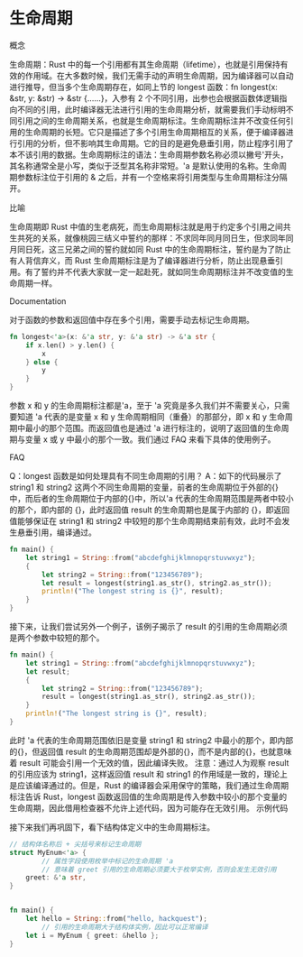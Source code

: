 # 生命周期

概念

生命周期：Rust 中的每一个引用都有其生命周期（lifetime），也就是引用保持有效的作用域。在大多数时候，我们无需手动的声明生命周期，因为编译器可以自动进行推导，但当多个生命周期存在，如同上节的 longest 函数：fn longest(x: &str, y: &str) -> &str {……}，入参有 2 个不同引用，出参也会根据函数体逻辑指向不同的引用，此时编译器无法进行引用的生命周期分析，就需要我们手动标明不同引用之间的生命周期关系，也就是生命周期标注。生命周期标注并不改变任何引用的生命周期的长短。它只是描述了多个引用生命周期相互的关系，便于编译器进行引用的分析，但不影响其生命周期。它的目的是避免悬垂引用，防止程序引用了本不该引用的数据。生命周期标注的语法：生命周期参数名称必须以撇号'开头，其名称通常全是小写，类似于泛型其名称非常短。'a 是默认使用的名称。生命周期参数标注位于引用的 & 之后，并有一个空格来将引用类型与生命周期标注分隔开。

比喻

生命周期即 Rust 中值的生老病死，而生命周期标注就是用于约定多个引用之间共生共死的关系，就像桃园三结义中誓约的那样：不求同年同月同日生，但求同年同月同日死，这三兄弟之间的誓约就如同 Rust 中的生命周期标注，誓约是为了防止有人背信弃义，而 Rust 生命周期标注是为了编译器进行分析，防止出现悬垂引用。有了誓约并不代表大家就一定一起赴死，就如同生命周期标注并不改变值的生命周期一样。

Documentation

对于函数的参数和返回值中存在多个引用，需要手动去标记生命周期。

```rust
fn longest<'a>(x: &'a str, y: &'a str) -> &'a str {
    if x.len() > y.len() {
        x
    } else {
        y
    }
}
```

参数 x 和 y 的生命周期标注都是'a，至于 'a 究竟是多久我们并不需要关心，只需要知道 'a 代表的是变量 x 和 y 生命周期相同（重叠）的那部分，即 x 和 y 生命周期中最小的那个范围。而返回值也是通过 'a 进行标注的，说明了返回值的生命周期与变量 x 或 y 中最小的那个一致。我们通过 FAQ 来看下具体的使用例子。

FAQ

Q：longest 函数是如何处理具有不同生命周期的引用？
A：如下的代码展示了 string1 和 string2 这两个不同生命周期的变量，前者的生命周期位于外部的{}中，而后者的生命周期位于内部的{}中，所以'a 代表的生命周期范围是两者中较小的那个，即内部的 {}，此时返回值 result 的生命周期也是属于内部的 {}，即返回值能够保证在 string1 和 string2 中较短的那个生命周期结束前有效，此时不会发生悬垂引用，编译通过。

```rust
fn main() {
    let string1 = String::from("abcdefghijklmnopqrstuvwxyz");
    {
        let string2 = String::from("123456789");
        let result = longest(string1.as_str(), string2.as_str());
        println!("The longest string is {}", result);
    }
}
```

接下来，让我们尝试另外一个例子，该例子揭示了 result 的引用的生命周期必须是两个参数中较短的那个。

```rust
fn main() {
    let string1 = String::from("abcdefghijklmnopqrstuvwxyz");
    let result;
    {
        let string2 = String::from("123456789");
        result = longest(string1.as_str(), string2.as_str());
    }
    println!("The longest string is {}", result);
}
```

此时 'a 代表的生命周期范围依旧是变量 string1 和 string2 中最小的那个，即内部的{}，但返回值 result 的生命周期范围却是外部的{}，而不是内部的{}，也就意味着 result 可能会引用一个无效的值，因此编译失败。
注意：通过人为观察 result 的引用应该为 string1，这样返回值 result 和 string1 的作用域是一致的，理论上是应该编译通过的。但是，Rust 的编译器会采用保守的策略，我们通过生命周期标注告诉 Rust，longest 函数返回值的生命周期是传入参数中较小的那个变量的生命周期，因此借用检查器不允许上述代码，因为可能存在无效引用。
示例代码

接下来我们再巩固下，看下结构体定义中的生命周期标注。

```rust
// 结构体名称后 + 尖括号来标记生命周期
struct MyEnum<'a> {
        // 属性字段使用枚举中标记的生命周期 'a
        // 意味着 greet 引用的生命周期必须要大于枚举实例，否则会发生无效引用
    greet: &'a str,
}


fn main() {
    let hello = String::from("hello, hackquest");
        // 引用的生命周期大于结构体实例，因此可以正常编译
    let i = MyEnum { greet: &hello };
}
```

